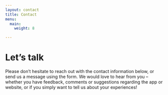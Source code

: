 ```yaml
---
layout: contact
title: Contact
menu:
  main:
    weight: 8

---
```

# Let’s talk

Please don’t hesitate to reach out with the contact information below, or send us a message using the form. We would love to hear from you – whether you have feedback, comments or suggestions regarding the app or website, or if you simply want to tell us about your experiences!